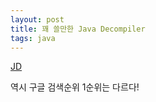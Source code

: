 ```yaml
---
layout: post
title: 꽤 쓸만한 Java Decompiler
tags: java
---
```


[JD](https://jd.benow.ca/)

역시 구글 검색순위 1순위는 다르다!